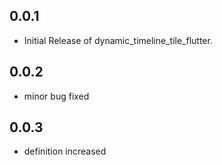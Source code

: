 ## 0.0.1

* Initial Release of dynamic_timeline_tile_flutter.


## 0.0.2

* minor bug fixed

## 0.0.3

* definition increased

